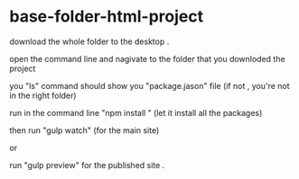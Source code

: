 # base-folder-html-project


download the whole folder to the desktop .

open the command line and nagivate to the folder that you downloded the project 

you "ls" command should show you "package.jason" file (if not , you're not in the right folder) 

run in the command line "npm install " (let it install all the packages) 

then run "gulp watch" (for the main site) 

or 

run "gulp preview" for the published site .
